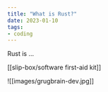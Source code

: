 ```yaml
---
title: "What is Rust?"
date: 2023-01-10
tags:
- coding
---
```


Rust is ...

[[slip-box/software first-aid kit]]

![[images/grugbrain-dev.jpg]]